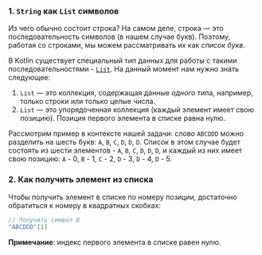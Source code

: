 ### 1. `String` как `List` символов

Из чего обычно состоит строка?
На самом деле, строка — это последовательность символов (в нашем случае букв).
Поэтому, работая со строками, мы можем рассматривать их как _список букв_.

В Kotlin существует специальный тип данных для работы с такими последовательностями - [`List`](https://kotlinlang.org/api/latest/jvm/stdlib/kotlin.collections/-list/).
На данный момент нам нужно знать следующее:
1) `List` — это коллекция, содержащая данные _одного_ типа, например, только строки или только целые числа.
2) `List` — это упорядоченная коллекция (каждый элемент имеет свою позицию).
   Позиция первого элемента в списке равна нулю.

Рассмотрим пример в контексте нашей задачи:
слово `ABCDDD` можно разделить на шесть букв: `A`, `B`, `C`, `D`, `D`, `D`.
Список в этом случае будет состоять из шести элементов - `A`, `B`, `C`, `D`, `D`, `D`,
и каждый из них имеет свою позицию: `A` - 0, `B` - 1, `C` - 2, `D` - 3, `D` - 4, `D` - 5.

### 2. Как получить элемент из списка

Чтобы получить элемент в списке по номеру позиции,
достаточно обратиться к номеру в квадратных скобках:
```kotlin
// Получить символ B
"ABCDDD"[1]
```

**Примечание**: индекс первого элемента в списке равен нулю.